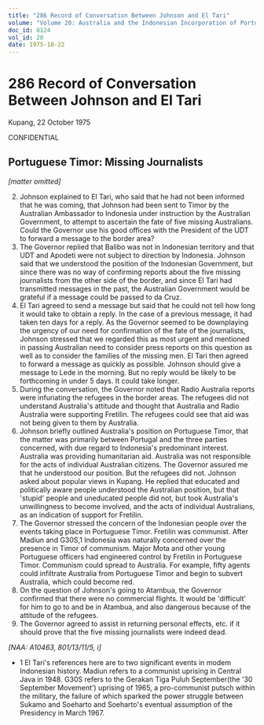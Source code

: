 ```yaml
---
title: "286 Record of Conversation Between Johnson and El Tari"
volume: "Volume 20: Australia and the Indonesian Incorporation of Portuguese Timor, 1974-1976"
doc_id: 8124
vol_id: 20
date: 1975-10-22
---
```


# 286 Record of Conversation Between Johnson and El Tari

Kupang, 22 October 1975

CONFIDENTIAL

## Portuguese Timor: Missing Journalists

_[matter omitted]_

  2. Johnson explained to El Tari, who said that he had not been informed that he was coming, that Johnson had been sent to Timor by the Australian Ambassador to Indonesia under instruction by the Australian Government, to attempt to ascertain the fate of five missing Australians. Could the Governor use his good offices with the President of the UDT to forward a message to the border area?
  3. The Governor replied that Balibo was not in Indonesian territory and that UDT and Apodeti were not subject to direction by Indonesia. Johnson said that we understood the position of the Indonesian Government, but since there was no way of confirming reports about the five missing journalists from the other side of the border, and since El Tari had transmitted messages in the past, the Australian Government would be grateful if a message could be passed to da Cruz.
  4. El Tari agreed to send a message but said that he could not tell how long it would take to obtain a reply. In the case of a previous message, it had taken ten days for a reply. As the Governor seemed to be downplaying the urgency of our need for confirmation of the fate of the journalists, Johnson stressed that we regarded this as most urgent and mentioned in passing Australian need to consider press reports on this question as well as to consider the families of the missing men. El Tari then agreed to forward a message as quickly as possible. Johnson should give a message to Lede in the morning. But no reply would be likely to be forthcoming in under 5 days. It could take longer.
  5. During the conversation, the Governor noted that Radio Australia reports were infuriating the refugees in the border areas. The refugees did not understand Australia's attitude and thought that Australia and Radio Australia were supporting Fretilin. The refugees could see that aid was not being given to them by Australia.
  6. Johnson briefly outlined Australia's position on Portuguese Timor, that the matter was primarily between Portugal and the three parties concerned, with due regard to Indonesia's predominant interest. Australia was providing humanitarian aid. Australia was not responsible for the acts of individual Australian citizens. The Governor assured me that he understood our position. But the refugees did not. Johnson asked about popular views in Kupang. He replied that educated and politically aware people understood the Australian position, but that 'stupid' people and uneducated people did not, but took Australia's unwillingness to become involved, and the acts of individual Australians, as an indication of support for Fretilin.
  7. The Governor stressed the concern of the Indonesian people over the events taking place in Portuguese Timor. Fretilin was communist. After Madiun and G30S,1 Indonesia was naturally concerned over the presence in Timor of communism. Major Mota and other young Portuguese officers had engineered control by Fretilin in Portuguese Timor. Communism could spread to Australia. For example, fifty agents could infiltrate Australia from Portuguese Timor and begin to subvert Australia, which could become red.
  8. On the question of Johnson's going to Atambua, the Governor confirmed that there were no commercial flights. It would be 'difficult' for him to go to and be in Atambua, and also dangerous because of the attitude of the refugees.
  9. The Governor agreed to assist in returning personal effects, etc. if it should prove that the five missing journalists were indeed dead.



_[NAA: A10463, 801/13/11/5, i]_

  * 1 El Tari's references here are to two significant events in modem Indonesian history. Madiun refers to a communist uprising in Central Java in 1948. G30S refers to the Gerakan Tiga Puluh September(the '30 September Movement') uprising of 1965, a pro-communist putsch within the military, the failure of which sparked the power struggle between Sukamo and Soeharto and Soeharto's eventual assumption of the Presidency in March 1967.



